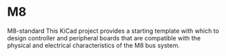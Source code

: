 # M8
M8-standard
This KiCad project provides a starting template with which to design controller and peripheral boards that are compatible with the physical and electrical characteristics of the M8 bus system.
